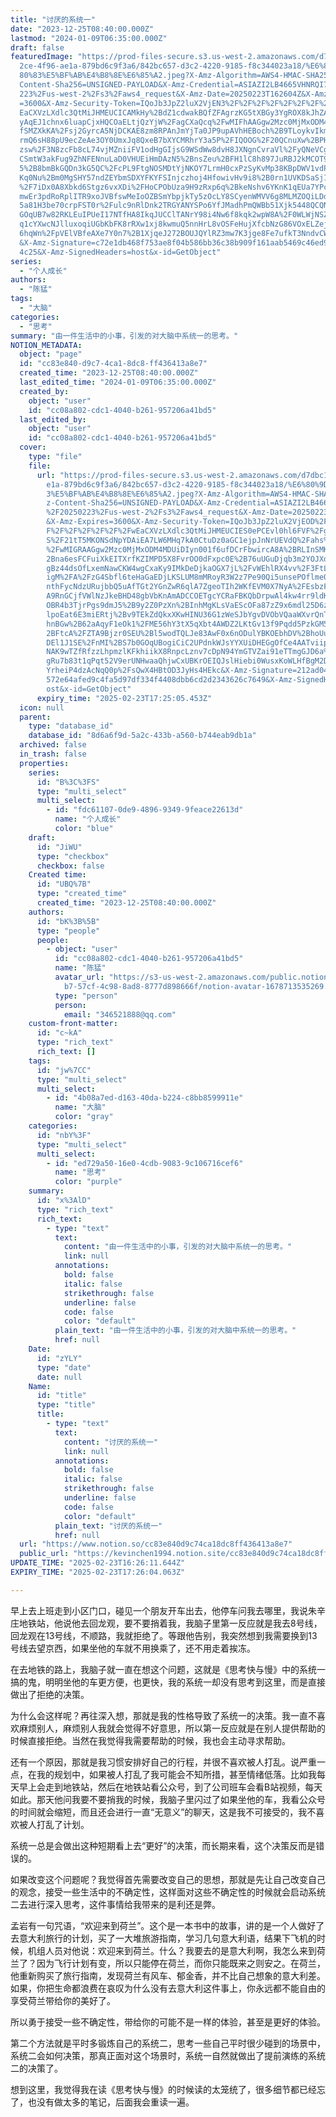 ```yaml
---
title: "讨厌的系统一"
date: "2023-12-25T08:40:00.000Z"
lastmod: "2024-01-09T06:35:00.000Z"
draft: false
featuredImage: "https://prod-files-secure.s3.us-west-2.amazonaws.com/d7dbc101-8\
  2ce-4f96-ae1a-879bd6c9f3a6/842bc657-d3c2-4220-9185-f8c344023a18/%E6%80%9D%E8%\
  80%83%E5%BF%AB%E4%B8%8E%E6%85%A2.jpeg?X-Amz-Algorithm=AWS4-HMAC-SHA256&X-Amz-\
  Content-Sha256=UNSIGNED-PAYLOAD&X-Amz-Credential=ASIAZI2LB4665VHNRQI7%2F20250\
  223%2Fus-west-2%2Fs3%2Faws4_request&X-Amz-Date=20250223T162604Z&X-Amz-Expires\
  =3600&X-Amz-Security-Token=IQoJb3JpZ2luX2VjEN3%2F%2F%2F%2F%2F%2F%2F%2F%2F%2Fw\
  EaCXVzLXdlc3QtMiJHMEUCICAMkHy%2BdZ1cdwakBQfZFAgrzKG5tXBGy3YgROX8kJhZAiEAq%2Fq\
  yAqEJ1chnx6luapCjxHQCOaELtjQzYjW%2FagCXaQcq%2FwMIFhAAGgw2Mzc0MjMxODM4MDUiDDUo\
  fSMZXkKA%2Fsj2GyrcA5NjDCKAE8zm8RPAnJmYjTa0JP9upAVhHEBoch%2B9TLoykvIkmvuG1baLc\
  rmQ6sH88pU9ecZeAe3OY0UmxJq8QxeB7bXYCMRhrY3a5P%2FIQOOG%2F20QCnuXw%2BPHIt9Zal4t\
  zsw%2F3N8zcFb8cL74vjMZniiFV1odHgGIjsG9WSdWw8dvH8JXNgnCvraVl%2FyQNeVCg5piSNHdG\
  CSmtW3akFug9ZhNFENnuLaD0VHUEiHmDAzN5%2BnsZeu%2BFH1lC8h897JuRBJ2kMCOT9ldpRc57C\
  5%2B8bmBkGQDn3kG5QC%2FcPL9FtgNOSMDtYjNKOY7LrmH0cxPzSyKvMp38KBpDWV1vdPBWhYnTwV\
  Kq0Nu%2Bm0MgSHY57ndZEYbmSDXYFKYFSInjczhoj4HfowivHv9i8%2B0rn1UVKDSaSj1X3EhQ4UX\
  %2F7iDx0A8Xbkd6Stgz6vxXDi%2FHoCPObUza9H9zRxp6q%2BkeNshv6YKnK1qEUa7YPc6HFay5LL\
  mwEr3pdRoRplITR9xoJVBfswMeIoOZBSmYbpjkTy5zOcLY8SCyenWMVV6g8MLMZOQiLDdTnPM0DEw\
  5a81H3be70crpFST0r%2Fulc9nRlDnk2TRGYANYSPo6YfJMadhPmQWBb51Xjk5448QCQNPMNu47L0\
  GOqUB7w82RKLEuIPUeI17NTfHA8IkqJUCClTANrY98i4Nw6f8kqk2wpW8A%2F0WLWjNSZ7qnRSihB\
  q1cYXwcNJlluxoqiUGbKbFK8rRXw1xj8kwmuQ5nnHrL8vOSFeHujXfcbNzG86VOxELZejhU7kDi5H\
  6hqWn%2FpVElVBfeAXe7Y0n7%2B1XjqeJ272BOUJQYlRZ3mw7K3jge8Fe7ufkT3NndvCWAa1peJlY\
  &X-Amz-Signature=c72e1db468f753ae8f04b586bb36c38b909f161aab5469c46ed9e8a8358a\
  4c25&X-Amz-SignedHeaders=host&x-id=GetObject"
series:
  - "个人成长"
authors:
  - "陈猛"
tags:
  - "大脑"
categories:
  - "思考"
summary: "由一件生活中的小事，引发的对大脑中系统一的思考。"
NOTION_METADATA:
  object: "page"
  id: "cc83e840-d9c7-4ca1-8dc8-ff436413a8e7"
  created_time: "2023-12-25T08:40:00.000Z"
  last_edited_time: "2024-01-09T06:35:00.000Z"
  created_by:
    object: "user"
    id: "cc08a802-cdc1-4040-b261-957206a41bd5"
  last_edited_by:
    object: "user"
    id: "cc08a802-cdc1-4040-b261-957206a41bd5"
  cover:
    type: "file"
    file:
      url: "https://prod-files-secure.s3.us-west-2.amazonaws.com/d7dbc101-82ce-4f96-a\
        e1a-879bd6c9f3a6/842bc657-d3c2-4220-9185-f8c344023a18/%E6%80%9D%E8%80%8\
        3%E5%BF%AB%E4%B8%8E%E6%85%A2.jpeg?X-Amz-Algorithm=AWS4-HMAC-SHA256&X-Am\
        z-Content-Sha256=UNSIGNED-PAYLOAD&X-Amz-Credential=ASIAZI2LB466Y5IDZNEO\
        %2F20250223%2Fus-west-2%2Fs3%2Faws4_request&X-Amz-Date=20250223T162505Z\
        &X-Amz-Expires=3600&X-Amz-Security-Token=IQoJb3JpZ2luX2VjEOD%2F%2F%2F%2\
        F%2F%2F%2F%2F%2F%2FwEaCXVzLXdlc3QtMiJHMEUCIES0ePCEvl0hl6FVF%2FgROb9ijmz\
        S%2F21tT5MKONSdNpYDAiEA7LW6MHq7kA0CtuDz0aGC1ejpJnNrUEVdQ%2Fahs%2B7oFyQq\
        %2FwMIGRAAGgw2Mzc0MjMxODM4MDUiDIyn001f6ufDCrFbwircA8A%2BRLInSMKFY8KIpP%\
        2Bna6esFCFuiXkEITXrfKZIMPD5X8FvrOO0dFxpc0E%2B76uUGuDjqb3m2YOJXdelk8Le29\
        gBz44dsOfLxemNawCKW4wgCxaKy9IMkDeDjkaOGX7jL%2FvWEhlRX4vv%2F3FtL9rU0fAO7\
        igM%2FA%2FzG4Sbfl6teHaGaEDjLKSLUM8mMRoyR3W2z7Pe90Qi5unsePOflme0IkCAuqKR\
        nthFycNdzURujbbQ5uAfTGt2YGnZwR6qlA7ZgeoTIh2WKfEVM0X7NyA%2FEsbzFHYA1YEE2\
        A9RnGCjfVWlNzJkeBHD48gbVbKnAmADCCOETgcYCRaFBKQbDrpwAl4kw4rr9ldKolhlsfcd\
        OBR4b3TjrPgs9dmJ5%2B9y2Z0PzXn%2BInhMgKLsVaEScOFa87zZ9x6mdl25D6zrorNZ8b8\
        lpoEat6E3miERtj%2Bv9TEkZdQkxXKwHINU36G1zWeSJbYgvDVObVQaaWXvrQnTUcDDA45C\
        hnBGw%2B62aAqyF1eOk1%2FME56hY3tX5qXbt4AWDZ2LKtGv13f9Pqdd5PzkGM5FSfCz6p%\
        2BFtcA%2FZTA9Bjzr0SEU%2Bl5wodTQLJe83AwF0x6nODulYBKOEbhDV%2BhoUuoIE2Dh8x\
        DEl1J1SE%2FnMI%2BS7b0GOqUBogiCiC2UPdnkWJsYYXUiDHEGgOfCe4AATviipBPuWkpJ2\
        NAK9wTZfRfzzLhpmzlKFkhiikX8RnpcLznv7cDpN94YmGTVZai91eTTmgGJD6a%2FVWVPYK\
        gRu7b83t1qPqt52V9erUNHwaaQhjwCxUBKrOEIQJslHiebi0WusxKoWLHfBgM2D0DOmW%2B\
        YrheiP4dzAcNqQ0p%2FsQwX4HBtOD3JyHs4HEkc&X-Amz-Signature=212ad0407615957\
        572e64afed9c4fa5d97df334f4408dbb6cd2d2343626c7649&X-Amz-SignedHeaders=h\
        ost&x-id=GetObject"
      expiry_time: "2025-02-23T17:25:05.453Z"
  icon: null
  parent:
    type: "database_id"
    database_id: "8d6a6f9d-5a2c-433b-a560-b744eab9db1a"
  archived: false
  in_trash: false
  properties:
    series:
      id: "B%3C%3FS"
      type: "multi_select"
      multi_select:
        - id: "fdc61107-0de9-4896-9349-9feace22613d"
          name: "个人成长"
          color: "blue"
    draft:
      id: "JiWU"
      type: "checkbox"
      checkbox: false
    Created time:
      id: "UBQ%7B"
      type: "created_time"
      created_time: "2023-12-25T08:40:00.000Z"
    authors:
      id: "bK%3B%5B"
      type: "people"
      people:
        - object: "user"
          id: "cc08a802-cdc1-4040-b261-957206a41bd5"
          name: "陈猛"
          avatar_url: "https://s3-us-west-2.amazonaws.com/public.notion-static.com/775523\
            b7-57cf-4c98-8ad8-8777d898666f/notion-avatar-1678713535269.png"
          type: "person"
          person:
            email: "346521888@qq.com"
    custom-front-matter:
      id: "c~kA"
      type: "rich_text"
      rich_text: []
    tags:
      id: "jw%7CC"
      type: "multi_select"
      multi_select:
        - id: "4b08a7ed-d163-40da-b224-c8bb8599911e"
          name: "大脑"
          color: "gray"
    categories:
      id: "nbY%3F"
      type: "multi_select"
      multi_select:
        - id: "ed729a50-16e0-4cdb-9083-9c106716cef6"
          name: "思考"
          color: "purple"
    summary:
      id: "x%3AlD"
      type: "rich_text"
      rich_text:
        - type: "text"
          text:
            content: "由一件生活中的小事，引发的对大脑中系统一的思考。"
            link: null
          annotations:
            bold: false
            italic: false
            strikethrough: false
            underline: false
            code: false
            color: "default"
          plain_text: "由一件生活中的小事，引发的对大脑中系统一的思考。"
          href: null
    Date:
      id: "zYLY"
      type: "date"
      date: null
    Name:
      id: "title"
      type: "title"
      title:
        - type: "text"
          text:
            content: "讨厌的系统一"
            link: null
          annotations:
            bold: false
            italic: false
            strikethrough: false
            underline: false
            code: false
            color: "default"
          plain_text: "讨厌的系统一"
          href: null
  url: "https://www.notion.so/cc83e840d9c74ca18dc8ff436413a8e7"
  public_url: "https://kevinchen1994.notion.site/cc83e840d9c74ca18dc8ff436413a8e7"
UPDATE_TIME: "2025-02-23T16:26:11.644Z"
EXPIRY_TIME: "2025-02-23T17:26:04.063Z"

---
```

<link rel="stylesheet" href="https://cdn.jsdelivr.net/npm/katex@0.16.2/dist/katex.min.css" integrity="sha384-bYdxxUwYipFNohQlHt0bjN/LCpueqWz13HufFEV1SUatKs1cm4L6fFgCi1jT643X" crossorigin="anonymous">


早上去上班走到小区门口，碰见一个朋友开车出去，他停车问我去哪里，我说朱辛庄地铁站，他说他去回龙观，要不要捎着我，我脑子里第一反应就是我去8号线，回龙观在13号线，不顺路，我就拒绝了。等跟他告别，我突然想到我需要换到13号线去望京西，如果坐他的车就不用换乘了，还不用走着挨冻。


在去地铁的路上，我脑子就一直在想这个问题，这就是《思考快与慢》中的系统一搞的鬼，明明坐他的车更方便，也更快，我的系统一却没有思考到这里，而是直接做出了拒绝的决策。


为什么会这样呢？再往深入想，那就是我的性格导致了系统一的决策。我一直不喜欢麻烦别人，麻烦别人我就会觉得不好意思，所以第一反应就是在别人提供帮助的时候直接拒绝。当然在我觉得我需要帮助的时候，我也会主动寻求帮助。


还有一个原因，那就是我习惯安排好自己的行程，并很不喜欢被人打乱。说严重一点，在我的规划中，如果被人打乱了我可能会不知所措，甚至情绪低落。比如我每天早上会走到地铁站，然后在地铁站看公众号，到了公司班车会看B站视频，每天如此。那天他问我要不要捎我的时候，我脑子里闪过了如果坐他的车，我看公众号的时间就会缩短，而且还会进行一直“无意义”的聊天，这是我不可接受的，我不喜欢被人打乱了计划。


系统一总是会做出这种短期看上去“更好”的决策，而长期来看，这个决策反而是错误的。


如果改变这个问题呢？我觉得首先需要改变自己的思想，那就是先让自己改变自己的观念，接受一些生活中的不确定性，这样面对这些不确定性的时候就会启动系统二去进行深入思考，这件事情给我带来的是利还是弊。


孟岩有一句咒语，“欢迎来到荷兰”。这个是一本书中的故事，讲的是一个人做好了去意大利旅行的计划，买了一大堆旅游指南，学习几句意大利语，结果下飞机的时候，机组人员对他说：欢迎来到荷兰。什么？我要去的是意大利啊，我怎么来到荷兰了？因为飞行计划有变，所以只能停在荷兰，而你只能既来之则安之。在荷兰，他重新购买了旅行指南，发现荷兰有风车、郁金香，并不比自己想象的意大利差。如果，你把生命都浪费在哀叹为什么没有去意大利这件事上，你永远都不能自由的享受荷兰带给你的美好了。


所以勇于接受一些不确定性，带给你的可能不是一样的体验，甚至是更好的体验。


第二个方法就是平时多锻炼自己的系统二，思考一些自己平时很少碰到的场景中，系统二会如何决策，那真正面对这个场景时，系统一自然就做出了提前演练的系统二的决策了。


想到这里，我觉得我在读《思考快与慢》的时候读的太笼统了，很多细节都已经忘了，也没有做太多的笔记，后面我会重读一遍。

